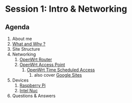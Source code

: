 # Session 1: Intro & Networking

## Agenda

1. About me
2. [What and Why ?](../index.md)
3. Site Structure
4. Networking
    1. [OpenWrt Router](../topics/openwrt_router/README.md)
    2. [OpenWrt Access Point](../topics/openwrt_access_point/README.md)
        1. [OpenWrt Time Scheduled Access](../topics/openwrt_time_scheduled_access/README.md)
            1. also cover [Google Sites](../topics/google_sites/README.md)
5. Devices
    1. [Raspberry Pi](../topics/raspberry_pi/README.md)
    2. [Intel Nuc](../topics/intel_nuc/README.md)
6. Questions & Answers
